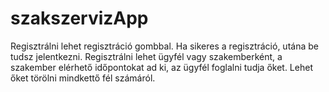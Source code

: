 # szakszervizApp

Regisztrálni lehet regisztráció gombbal. Ha sikeres a regisztráció, utána be tudsz jelentkezni.
Regisztrálni lehet ügyfél vagy szakemberként, a szakember elérhető időpontokat ad ki, az ügyfél foglalni tudja őket.
Lehet őket törölni mindkettő fél számáról.
